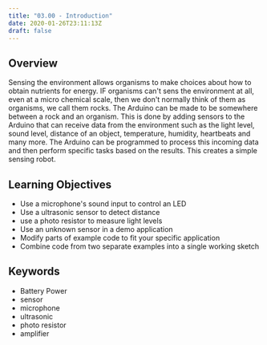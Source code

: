 ```yaml
---
title: "03.00 - Introduction"
date: 2020-01-26T23:11:13Z
draft: false
---
```


## Overview

Sensing the environment allows organisms to make choices about how to obtain nutrients for energy. IF organisms can't sens the environment at all, even at a micro chemical scale, then we don't normally think of them as organisms, we call them rocks. The Arduino can be made to be somewhere between a rock and an organism. This is done by adding sensors to the Arduino that can receive data from the environment such as the light level, sound level, distance of an object, temperature, humidity, heartbeats and many more. The Arduino can be programmed to process this incoming data and then perform specific tasks based on the results. This creates a simple sensing robot.

## Learning Objectives

- Use a microphone's sound input to control an LED
- Use a ultrasonic sensor to detect distance
- use a photo resistor to measure light levels
- Use an unknown sensor in a demo application
- Modify parts of example code to fit your specific application
- Combine code from two separate examples into a single working sketch

## Keywords

- Battery Power
- sensor
- microphone
- ultrasonic
- photo resistor
- amplifier
